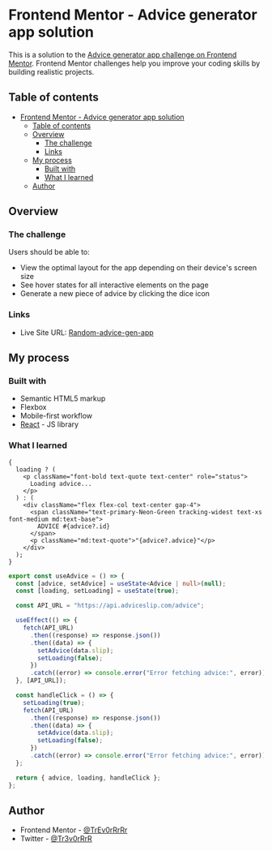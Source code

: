 # Frontend Mentor - Advice generator app solution

This is a solution to the [Advice generator app challenge on Frontend Mentor](https://www.frontendmentor.io/challenges/advice-generator-app-QdUG-13db). Frontend Mentor challenges help you improve your coding skills by building realistic projects.

## Table of contents

- [Frontend Mentor - Advice generator app solution](#frontend-mentor---advice-generator-app-solution)
  - [Table of contents](#table-of-contents)
  - [Overview](#overview)
    - [The challenge](#the-challenge)
    - [Links](#links)
  - [My process](#my-process)
    - [Built with](#built-with)
    - [What I learned](#what-i-learned)
  - [Author](#author)

## Overview

### The challenge

Users should be able to:

- View the optimal layout for the app depending on their device's screen size
- See hover states for all interactive elements on the page
- Generate a new piece of advice by clicking the dice icon

### Links

- Live Site URL: [Random-advice-gen-app](https://random-adivce-gen-app.netlify.app)

## My process

### Built with

- Semantic HTML5 markup
- Flexbox
- Mobile-first workflow
- [React](https://reactjs.org/) - JS library

### What I learned

```tsx
{
  loading ? (
    <p className="font-bold text-quote text-center" role="status">
      Loading advice...
    </p>
  ) : (
    <div className="flex flex-col text-center gap-4">
      <span className="text-primary-Neon-Green tracking-widest text-xs font-medium md:text-base">
        ADVICE #{advice?.id}
      </span>
      <p className="md:text-quote">"{advice?.advice}"</p>
    </div>
  );
}
```

```ts
export const useAdvice = () => {
  const [advice, setAdvice] = useState<Advice | null>(null);
  const [loading, setLoading] = useState(true);

  const API_URL = "https://api.adviceslip.com/advice";

  useEffect(() => {
    fetch(API_URL)
      .then((response) => response.json())
      .then((data) => {
        setAdvice(data.slip);
        setLoading(false);
      })
      .catch((error) => console.error("Error fetching advice:", error));
  }, [API_URL]);

  const handleClick = () => {
    setLoading(true);
    fetch(API_URL)
      .then((response) => response.json())
      .then((data) => {
        setAdvice(data.slip);
        setLoading(false);
      })
      .catch((error) => console.error("Error fetching advice:", error));
  };

  return { advice, loading, handleClick };
};
```

## Author

- Frontend Mentor - [@TrEv0rRrRr](https://www.frontendmentor.io/profile/TrEv0rRrRr)
- Twitter - [@Tr3v0rRrR](https://www.twitter.com/Tr3v0rRrR)
